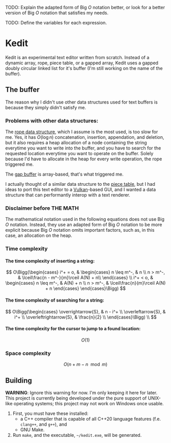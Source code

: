 TODO: Explain the adapted form of Big $O$ notation better, or look for a better
version of Big $O$ notation that satisfies my needs.

TODO: Define the variables for each expression.

# Kedit

Kedit is an experimental text editor written from scratch. Instead of a dynamic
array, rope, piece table, or a gapped array, Kedit uses a gapped doubly
circular linked list for it's buffer (I'm still working on the name of the
buffer).

## The buffer

The reason why I didn't use other data structures used for text buffers is
because they simply didn't satisfy me.

### Problems with other data structures:

The [rope data structure](https://en.wikipedia.org/wiki/Rope_(data_structure)
), which I assume is the most used, is too slow for me. Yes, it has
$O(\log{n})$ concatenation, insertion, appendation, and deletion, but it also
requires a heap allocation of a node containing the string everytime you want
to write into the buffer, and you have to search for the requested location
everytime you want to operate on the buffer. Solely because I'd have to
allocate in the heap for every write operation, the rope triggered me.

The [gap buffer](https://en.wikipedia.org/wiki/Gap_buffer) is array-based,
that's what triggered me.

I actually thought of a similar data structure to the [piece
table](https://en.wikipedia.org/wiki/Piece_table), but I had ideas to port this
text editor to a [Vulkan](https://www.vulkan.org/)-based GUI, and I wanted
a data structure that can performantly interop with a text renderer.

### Disclaimer before THE MATH

The mathematical notation used in the following equations does not use Big $O$
notation. Instead, they use an adapted form of Big $O$ notation to be more
explicit because Big $O$ notation omits important factors, such as, in this
case, an allocation on the heap.

### Time complexity

#### The time complexity of inserting a string:


$$
O\Bigg(\begin{cases}
  i^+ = o, & \begin{cases}
    n \leq m^-, & n \\
    n > m^-, & \lceil\frac{n - m^-}{m}\rceil A(N) + n\\
  \end{cases} \\
  i^+ < o, & \begin{cases}
    n \leq m^-, & A(N) + n \\
    n > m^-, & \lceil\frac{n}{m}\rceil A(N) + n
  \end{cases}
\end{cases}\Bigg)
$$

#### The time complexity of searching for a string:

$$
O\Bigg(\begin{cases}
  \overrightarrow{S}, & n - i^+ \\
  \overleftarrow{S}, & i^+ \\
  \overleftrightarrow{S}, & \frac{n}{2} \\
\end{cases}\Bigg) \\
$$

#### The time complexity for the cursor to jump to a found location:

$$
O(1)
$$

### Space complexity

$$
O(n + m - n \mod{m})
$$

## Building

**WARNING**: Ignore this warning for now. I'm only keeping it here for later.
This project is currently being developed under the pure support of UNIX-like
operating systems; this project may not work on Windows once usable.

1. First, you must have these installed:
	* a C++ compiler that is capable of all C++20 language features
	  (f.e. `clang++`, and `g++`), and
	* GNU Make.
2. Run `make`, and the executable, `~/kedit.exe`, will be generated.

